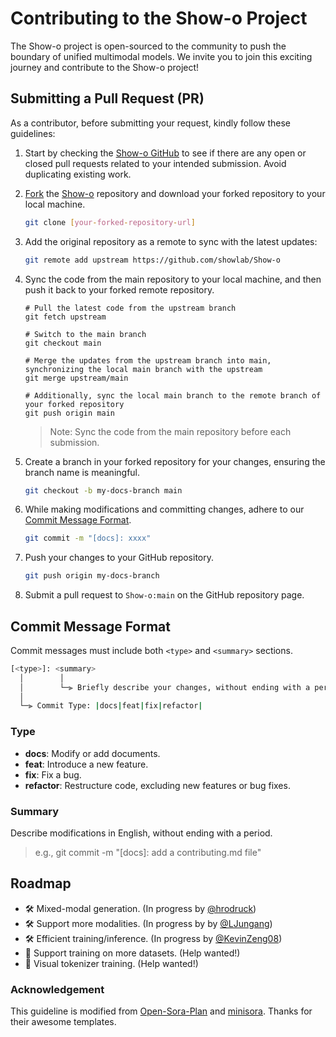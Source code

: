 # Contributing to the Show-o Project

The Show-o project is open-sourced to the community to push the boundary of unified multimodal models. We invite you to join this exciting journey and contribute to the Show-o project!

## Submitting a Pull Request (PR)

As a contributor, before submitting your request, kindly follow these guidelines:

1. Start by checking the [Show-o GitHub](https://github.com/showlab/Show-o/pulls) to see if there are any open or closed pull requests related to your intended submission. Avoid duplicating existing work.

2. [Fork](https://github.com/showlab/Show-o/fork) the [Show-o](https://github.com/showlab/Show-o) repository and download your forked repository to your local machine.

   ```bash
   git clone [your-forked-repository-url]
   ```

3. Add the original repository as a remote to sync with the latest updates:

   ```bash
   git remote add upstream https://github.com/showlab/Show-o
   ```

4. Sync the code from the main repository to your local machine, and then push it back to your forked remote repository.

   ```
   # Pull the latest code from the upstream branch
   git fetch upstream
   
   # Switch to the main branch
   git checkout main
   
   # Merge the updates from the upstream branch into main, synchronizing the local main branch with the upstream
   git merge upstream/main
   
   # Additionally, sync the local main branch to the remote branch of your forked repository
   git push origin main
   ```


   > Note: Sync the code from the main repository before each submission.

5. Create a branch in your forked repository for your changes, ensuring the branch name is meaningful.

   ```bash
   git checkout -b my-docs-branch main
   ```

6. While making modifications and committing changes, adhere to our [Commit Message Format](#Commit-Message-Format).

   ```bash
   git commit -m "[docs]: xxxx"
   ```

7. Push your changes to your GitHub repository.

   ```bash
   git push origin my-docs-branch
   ```

8. Submit a pull request to `Show-o:main` on the GitHub repository page.

## Commit Message Format

Commit messages must include both `<type>` and `<summary>` sections.

```bash
[<type>]: <summary>
  │        │
  │        └─⫸ Briefly describe your changes, without ending with a period.
  │
  └─⫸ Commit Type: |docs|feat|fix|refactor|
```

### Type 

* **docs**: Modify or add documents.
* **feat**: Introduce a new feature.
* **fix**: Fix a bug.
* **refactor**: Restructure code, excluding new features or bug fixes.

### Summary

Describe modifications in English, without ending with a period.

> e.g., git commit -m "[docs]: add a contributing.md file"

## Roadmap
- 🛠️ Mixed-modal generation. (In progress by [@hrodruck](https://github.com/hrodruck))
- 🛠️ Support more modalities. (In progress by by [@LJungang](https://github.com/LJungang))
- 🛠️ Efficient training/inference. (In progress by [@KevinZeng08](https://github.com/KevinZeng08))
- 📣 Support training on more datasets. (Help wanted!)
- 📣 Visual tokenizer training. (Help wanted!)

### Acknowledgement
This guideline is modified from [Open-Sora-Plan](https://github.com/PKU-YuanGroup/Open-Sora-Plan/tree/main) and [minisora](https://github.com/mini-sora/minisora). Thanks for their awesome templates.
